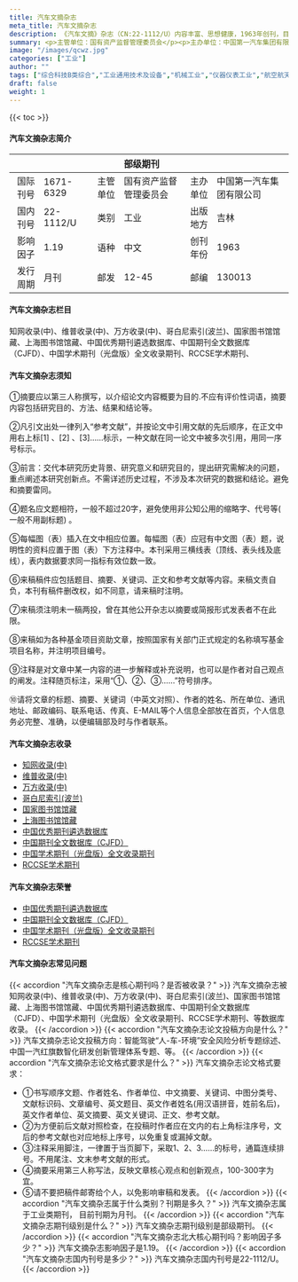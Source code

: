 ```yaml
---
title: 汽车文摘杂志
meta_title: 汽车文摘杂志
description: 《汽车文摘》杂志（CN:22-1112/U）内容丰富、思想健康，1963年创刊，目前以月刊形式发行，刊物对外积极扩大宣传，致力于提高杂志质量与影响。该杂志由中国第一汽车集团有限公司主办，国务院国有资产监督管理委员会主管，同时作为中国汽车工程学会会刊，具有较高的权威性和影响力。 杂志以“览全球汽车技术文献，指中国汽车技术之道”为使命，致力于成为汽车领域最具影响力的综述类期刊。它聚焦汽车领域的热点选题，从全球范围内挖掘海量权威文献，经过专业分析和整合后，为读者呈现高质量的综述文章。这些文章涵盖了汽车技术的多个前沿领域，如电动化、智能化、网联化、共享化和智能制造等五大方向，以及新能源、智能网联、燃料电池等十大领域。 杂志已被多个知名数据库收录，包括中国知网、维普期刊数据库、超星、EBSCO International数据库等。这不仅提升了杂志的传播范围，也使其成为汽车行业和学术界重要的参考资料。该杂志的编辑团队专业严谨，他们通过严格的筛选和审核流程，确保所发表文章的权威性和准确性。杂志还设有多个特色栏目，如解放之窗、车海新潮、车坛评论等，内容丰富多样。凭借其全面而深入的内容、严谨的编辑态度以及对汽车前沿技术的敏锐洞察，《汽车文摘》赢得了业界和广大读者的高度认可。
summary: <p>主管单位：国有资产监督管理委员会</p><p>主办单位：中国第一汽车集团有限公司</p><p>发行级别：部级期刊</p><p>发行周期：月刊</p>
image: "/images/qcwz.jpg"
categories: ["工业"]
author: ""
tags: ["综合科技B类综合","工业通用技术及设备","机械工业","仪器仪表工业","航空航天科学与工程","武器工业与军事技术","铁路运输","公路与水路运输","汽车工业","船舶工业","水利水电工程","建筑科学与工程","动力工程","核科学技术","新能源","电力工业",]
draft: false
weight: 1
---
```


{{< toc >}}

#### 汽车文摘杂志简介
|               |                               |               | 部级期刊        |               |                           |
| ------------: | :---------------------------- | ------------: | :---------------------------- | ------------: | :------------------------ |
| 国际刊号      | 1671-6329   | 主管单位      | 国有资产监督管理委员会     | 主办单位      | 中国第一汽车集团有限公司     |
| 国内刊号      | 22-1112/U        | 类别          | 工业       | 出版地方      | 吉林           |
| 影响因子      | 1.19        | 语种          | 中文             | 创刊年份      | 1963    |
| 发行周期      | 月刊    | 邮发          | 12-45              | 邮编          | 130013      |

#### 汽车文摘杂志栏目
<span>知网收录(中)</span>、<span>维普收录(中)</span>、<span>万方收录(中)</span>、<span>哥白尼索引(波兰)</span>、<span>国家图书馆馆藏</span>、<span>上海图书馆馆藏</span>、<span>中国优秀期刊遴选数据库</span>、<span>中国期刊全文数据库（CJFD）</span>、<span>中国学术期刊（光盘版）全文收录期刊</span>、<span>RCCSE学术期刊</span>、

#### 汽车文摘杂志须知
<p><p>
	①摘要应以第三人称撰写，以介绍论文内容概要为目的.不应有评价性词语，摘要内容包括研究目的、方法、结果和结论等。
</p><p>
	②凡引文出处一律列入“参考文献”，并按论文中引用文献的先后顺序，在正文中用右上标[1] 、[2] 、[3]……标示，一种文献在同一论文中被多次引用，用同一序号标示。
</p><p>
	③前言：交代本研究历史背景、研究意义和研究目的，提出研究需解决的问题，重点阐述本研究创新点。不需详述历史过程，不涉及本次研究的数据和结论。避免和摘要雷同。
</p><p>
	④题名应文题相符，一般不超过20字，避免使用非公知公用的缩略字、代号等( 一般不用副标题) 。
</p><p>
	⑤每幅图（表）插入在文中相应位置。每幅图（表）应冠有中文图（表）题，说明性的资料应置于图（表）下方注释中。本刊采用三横线表（顶线、表头线及底线），表内数据要求同一指标有效位数一致。
</p><p>
	⑥来稿稿件应包括题目、摘要、关键词、正文和参考文献等内容。来稿文责自负，本刊有稿件删改权，如不同意，请来稿时注明。
</p><p>
	⑦来稿须注明未一稿两投，曾在其他公开杂志以摘要或简报形式发表者不在此限。
</p><p>
	⑧来稿如为各种基金项目资助文章，按照国家有关部门正式规定的名称填写基金项目名称，并注明项目编号。
</p><p>
	⑨注释是对文章中某一内容的进一步解释或补充说明，也可以是作者对自己观点的阐发。注释随页标注，采用“①、②、③……”符号排序。
</p><p>
	⑩请将文章的标题、摘要、关键词（中英文对照）、作者的姓名、所在单位、通讯地址、邮政编码、联系电话、传真、E-MAIL等个人信息全部放在首页，个人信息务必完整、准确，以便编辑部及时与作者联系。
</p></p>


#### 汽车文摘杂志收录
<ul>
    <li class="inline-block">
        <a class="bg-theme-light hover:bg-primary dark:bg-darkmode-theme-light dark:hover:bg-darkmode-primary dark:hover:text-dark m-1 block rounded px-3 py-1 hover:text-white" href="#汽车文摘杂志收录">
        知网收录(中)
        </a>
    </li>
    <li class="inline-block">
        <a class="bg-theme-light hover:bg-primary dark:bg-darkmode-theme-light dark:hover:bg-darkmode-primary dark:hover:text-dark m-1 block rounded px-3 py-1 hover:text-white" href="#汽车文摘杂志收录">
        维普收录(中)
        </a>
    </li>
    <li class="inline-block">
        <a class="bg-theme-light hover:bg-primary dark:bg-darkmode-theme-light dark:hover:bg-darkmode-primary dark:hover:text-dark m-1 block rounded px-3 py-1 hover:text-white" href="#汽车文摘杂志收录">
        万方收录(中)
        </a>
    </li>
    <li class="inline-block">
        <a class="bg-theme-light hover:bg-primary dark:bg-darkmode-theme-light dark:hover:bg-darkmode-primary dark:hover:text-dark m-1 block rounded px-3 py-1 hover:text-white" href="#汽车文摘杂志收录">
        哥白尼索引(波兰)
        </a>
    </li>
    <li class="inline-block">
        <a class="bg-theme-light hover:bg-primary dark:bg-darkmode-theme-light dark:hover:bg-darkmode-primary dark:hover:text-dark m-1 block rounded px-3 py-1 hover:text-white" href="#汽车文摘杂志收录">
        国家图书馆馆藏
        </a>
    </li>
    <li class="inline-block">
        <a class="bg-theme-light hover:bg-primary dark:bg-darkmode-theme-light dark:hover:bg-darkmode-primary dark:hover:text-dark m-1 block rounded px-3 py-1 hover:text-white" href="#汽车文摘杂志收录">
        上海图书馆馆藏
        </a>
    </li>
    <li class="inline-block">
        <a class="bg-theme-light hover:bg-primary dark:bg-darkmode-theme-light dark:hover:bg-darkmode-primary dark:hover:text-dark m-1 block rounded px-3 py-1 hover:text-white" href="#汽车文摘杂志收录">
        中国优秀期刊遴选数据库
        </a>
    </li>
    <li class="inline-block">
        <a class="bg-theme-light hover:bg-primary dark:bg-darkmode-theme-light dark:hover:bg-darkmode-primary dark:hover:text-dark m-1 block rounded px-3 py-1 hover:text-white" href="#汽车文摘杂志收录">
        中国期刊全文数据库（CJFD）
        </a>
    </li>
    <li class="inline-block">
        <a class="bg-theme-light hover:bg-primary dark:bg-darkmode-theme-light dark:hover:bg-darkmode-primary dark:hover:text-dark m-1 block rounded px-3 py-1 hover:text-white" href="#汽车文摘杂志收录">
        中国学术期刊（光盘版）全文收录期刊
        </a>
    </li>
    <li class="inline-block">
        <a class="bg-theme-light hover:bg-primary dark:bg-darkmode-theme-light dark:hover:bg-darkmode-primary dark:hover:text-dark m-1 block rounded px-3 py-1 hover:text-white" href="#汽车文摘杂志收录">
        RCCSE学术期刊
        </a>
    </li>
</ul>



#### 汽车文摘杂志荣誉
<ul>
    <li class="inline-block">
        <a class="bg-theme-light hover:bg-primary dark:bg-darkmode-theme-light dark:hover:bg-darkmode-primary dark:hover:text-dark m-1 block rounded px-3 py-1 hover:text-white" href="#汽车文摘杂志荣誉">
        中国优秀期刊遴选数据库
        </a>
    </li>
    <li class="inline-block">
        <a class="bg-theme-light hover:bg-primary dark:bg-darkmode-theme-light dark:hover:bg-darkmode-primary dark:hover:text-dark m-1 block rounded px-3 py-1 hover:text-white" href="#汽车文摘杂志荣誉">
        中国期刊全文数据库（CJFD）
        </a>
    </li>
    <li class="inline-block">
        <a class="bg-theme-light hover:bg-primary dark:bg-darkmode-theme-light dark:hover:bg-darkmode-primary dark:hover:text-dark m-1 block rounded px-3 py-1 hover:text-white" href="#汽车文摘杂志荣誉">
        中国学术期刊（光盘版）全文收录期刊
        </a>
    </li>
    <li class="inline-block">
        <a class="bg-theme-light hover:bg-primary dark:bg-darkmode-theme-light dark:hover:bg-darkmode-primary dark:hover:text-dark m-1 block rounded px-3 py-1 hover:text-white" href="#汽车文摘杂志荣誉">
        RCCSE学术期刊
        </a>
    </li>
</ul>












#### 汽车文摘杂志常见问题
{{< accordion "汽车文摘杂志是核心期刊吗？是否被收录？" >}}
汽车文摘杂志被知网收录(中)、维普收录(中)、万方收录(中)、哥白尼索引(波兰)、国家图书馆馆藏、上海图书馆馆藏、中国优秀期刊遴选数据库、中国期刊全文数据库（CJFD）、中国学术期刊（光盘版）全文收录期刊、RCCSE学术期刊、等数据库收录。
{{< /accordion >}}
{{< accordion "汽车文摘杂志论文投稿方向是什么？" >}}
汽车文摘杂志论文投稿方向：智能驾驶“人-车-环境”安全风险分析专题综述、中国一汽红旗数智化研发创新管理体系专题、等。
{{< /accordion >}}
{{< accordion "汽车文摘杂志论文格式要求是什么？" >}}
汽车文摘杂志论文格式要求：
- ①书写顺序文题、作者姓名、作者单位、中文摘要、关键词、中图分类号、文献标识码、文章编号、英文题目、英文作者姓名(用汉语拼音，姓前名后)，英文作者单位、英文摘要、英文关键词、正文、参考文献。
- ②为方便前后文献对照检查，在投稿时作者应在文内的右上角标注序号，文后的参考文献也对应地标上序号，以免重复或漏掉文献。
- ③注释采用脚注，一律置于当页脚下，采取1、2、3……的标号，通篇连续排号。不用尾注、文末参考文献的形式。
- ④摘要采用第三人称写法，反映文章核心观点和创新观点，100-300字为宜。
- ⑤请不要把稿件邮寄给个人，以免影响审稿和发表。
{{< /accordion >}}
{{< accordion "汽车文摘杂志属于什么类别？刊期是多久？" >}}
汽车文摘杂志属于工业类期刊， 目前刊期为月刊。
{{< /accordion >}}
{{< accordion "汽车文摘杂志期刊级别是什么？" >}}
汽车文摘杂志期刊级别是部级期刊。
{{< /accordion >}}
{{< accordion "汽车文摘杂志北大核心期刊吗？影响因子多少？" >}}
汽车文摘杂志影响因子是1.19。
{{< /accordion >}}
{{< accordion "汽车文摘杂志国内刊号是多少？" >}}
汽车文摘杂志国内刊号是22-1112/U。
{{< /accordion >}}